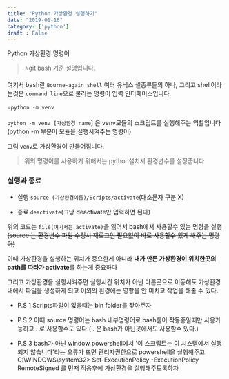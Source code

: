 ```yaml
---
title: "Python 가상환경 실행하기"
date: "2019-01-16"
category: ['python']
draft : False
---
```


Python 가상환경 명령어


> ⭐git bash 기준 설명입니다.

여기서 bash란 `Bourne-again shell` 여러 유닉스 셸종류들의 하나,
그리고 shell이라는것은 `command line`으로 불리는 명령어 입력 인터페이스입니다.


`⭐python -m venv` 

`python -m venv [가상환경 name`] 은 venv모듈의 스크립트를 실행해주는 역할입니다
(python -m 부분이 모듈을 실행시켜주는 명령어)

그럼 `venv`로 가상환경이 만들어집니다.

>위의 명령어를 사용하기 위해서는 python설치시 환경변수를 설정줍니다

### 실행과 종료 

* 실행 `source (가상환경이름)/Scripts/activate`(대소문자 구분 X)

* 종료 `deactivate`(그냥 deactivate만 입력하면 된다)

위의 코드는 `file(여기서는 activate)`을 읽어서 bash에서 사용할수 있는 명령을 실행
~~(source 는 환경변수 파일 수정시 재로그인 필요없이 바로 사용할수 있게 해주는 명령어)~~

이때 가상환경을 실행하는 위치가 중요한게 아니라 
**내가 만든 가상환경이 위치한곳의 path를 따라가 activate**를 하는게 중요하다

그리고 가상환경을 실행시켜주면 실행시킨 위치가 아닌 다른곳으로 이동해도
가상환경내에서 파일을 생성하게 되고 이외의 환경에는 영향을 안 미치고 작업을 해줄 수 있다.


* P.S 1 Scripts파일이 없을때는 bin folder를 찾아주자

* P.S 2 이때 source 명령어는 bash 내부명령어로 bash쉘이 작동중일때만 사용가능하고
. 로 사용할수도 있다  ( . 은 bash가 아닌곳에서도 사용할수 있다.)

* P.S 3 bash가 아닌 window powershell에서 
'이 스크립트는 이 시스템에서 실행되지 않습니다'라는 오류가 뜨면
관리자권한으로 powershell을 실행해주고 
C:\WINDOWS\system32> Set-ExecutionPolicy -ExecutionPolicy RemoteSigned
를 먼저 적용후에 가상환경을 실행해주도록하자
